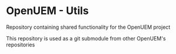 # OpenUEM - Utils

Repository containing shared functionality for the OpenUEM project

This repository is used as a git submodule from other OpenUEM's repositories
